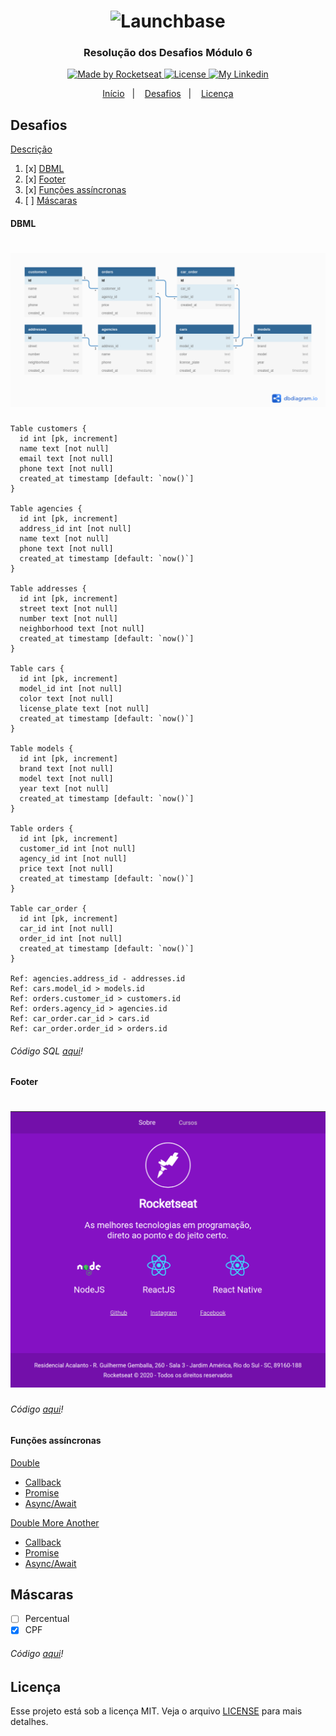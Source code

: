 <h1 align="center">
    <img alt="Launchbase" src="https://storage.googleapis.com/golden-wind/bootcamp-launchbase/logo.png" width="400px" />
</h1>

<h3 align="center">
  Resolução dos Desafios Módulo 6
</h3>

<p align="center">

  <a href="https://rocketseat.com.br">
    <img alt="Made by Rocketseat" src="https://img.shields.io/badge/made%20by-Rocketseat-%23F8952D">
  </a>

  <a href="https://github.com/diegyohoho/launchbase-04/blob/master/LICENSE" >
    <img alt="License" src="https://img.shields.io/badge/license-MIT-%23F8952D">
  </a>
  
  <a href="https://www.linkedin.com/in/diegyohoho/" >
    <img alt="My Linkedin" src="https://img.shields.io/badge/-diegyohoho-%230077B5?style=social&logo=linkedin">
  </a>

</p>

<p align="center">
  <a href="https://github.com/diegyohoho/launchbase-04">Início</a>&nbsp;&nbsp;&nbsp;|&nbsp;&nbsp;&nbsp;
  <a href="#desafios">Desafios</a>&nbsp;&nbsp;&nbsp;|&nbsp;&nbsp;&nbsp;
  <a href="#licença">Licença</a>
</p>

## Desafios
<a href="https://github.com/Rocketseat/bootcamp-launchbase-desafios-03/blob/master/desafios/03-1-primeiro-servidor.md">Descrição</a>
1. [x] [DBML](#dbml)
2. [x] [Footer](#footer)
3. [x] [Funções assíncronas](#funções-assíncronas)
4. [ ] [Máscaras](#máscaras)

#### DBML
<h1 align="center">
    <img alt="dbml" src="desafio-6/dbml.png" />
</h1>

```
Table customers {
  id int [pk, increment]
  name text [not null]
  email text [not null]
  phone text [not null]
  created_at timestamp [default: `now()`]
}

Table agencies {
  id int [pk, increment]
  address_id int [not null]
  name text [not null]
  phone text [not null]
  created_at timestamp [default: `now()`]
}

Table addresses {
  id int [pk, increment]
  street text [not null]
  number text [not null]
  neighborhood text [not null]
  created_at timestamp [default: `now()`]
}

Table cars {
  id int [pk, increment]
  model_id int [not null]
  color text [not null]
  license_plate text [not null]
  created_at timestamp [default: `now()`]
}

Table models {
  id int [pk, increment]
  brand text [not null]
  model text [not null]
  year text [not null]
  created_at timestamp [default: `now()`]
}

Table orders {
  id int [pk, increment]
  customer_id int [not null]
  agency_id int [not null]
  price text [not null]
  created_at timestamp [default: `now()`]
}

Table car_order {
  id int [pk, increment]
  car_id int [not null]
  order_id int [not null]
  created_at timestamp [default: `now()`]
}

Ref: agencies.address_id - addresses.id
Ref: cars.model_id > models.id
Ref: orders.customer_id > customers.id
Ref: orders.agency_id > agencies.id
Ref: car_order.car_id > cars.id
Ref: car_order.order_id > orders.id
```

###### Código SQL [aqui](desafio-6/dbml.sql)!

#### Footer
<h1 align="center">
    <img alt="dbml" src="desafio-6/footer.png"/>
</h1>

###### Código [aqui](../../semana01/modulo03/desafio-3)!

#### Funções assíncronas

[Double](desafio-6/async/double/doubleTimeout.js)
 - [Callback](desafio-6/async/double/doubleCallback.js)
 - [Promise](desafio-6/async/double/doublePromise.js)
 - [Async/Await](desafio-6/async/double/doubleAsyncAwait.js)

[Double More Another](desafio-6/async/doubleMoreAnother/doubleMoreAnother.js)
 - [Callback](desafio-6/async/doubleMoreAnother/doubleMoreAnotherCallback.js)
 - [Promise](desafio-6/async/doubleMoreAnother/doubleMoreAnotherPromise.js)
 - [Async/Await](desafio-6/async/doubleMoreAnother/doubleMoreAnotherAsyncAwait.js)

## Máscaras
- [ ] Percentual
- [x] CPF

###### Código [aqui](desafio-6/masks.html)!

## Licença

Esse projeto está sob a licença MIT. Veja o arquivo [LICENSE](https://github.com/diegyohoho/launchbase-04/blob/master/LICENSE) para mais detalhes.
